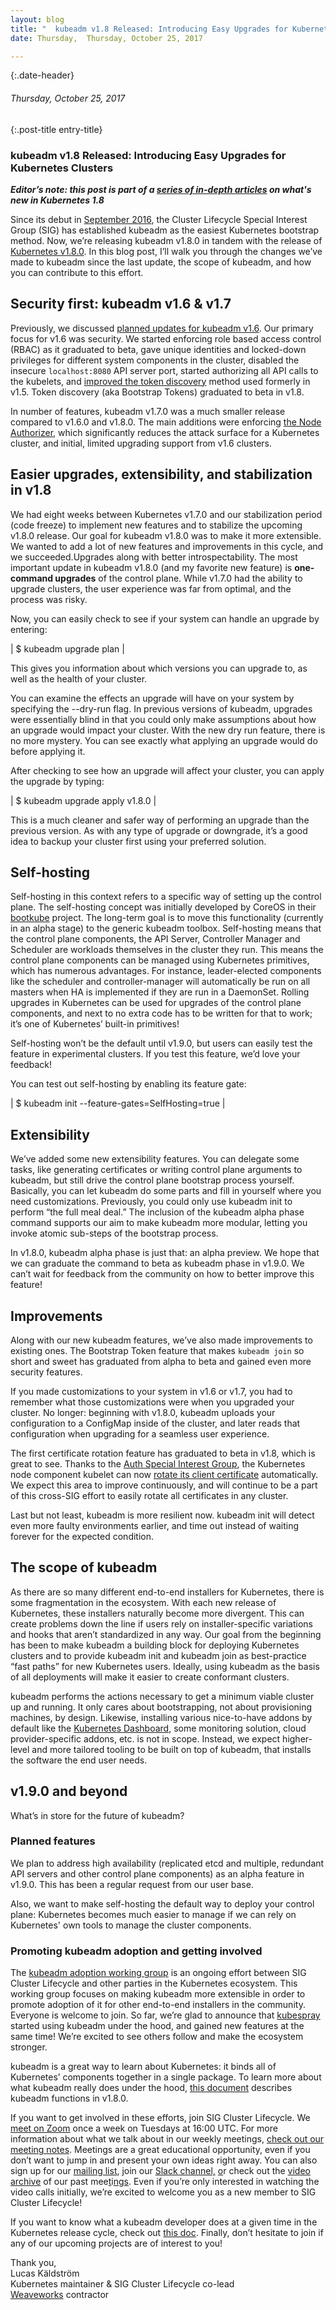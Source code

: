 ```yaml
---
layout: blog
title: "  kubeadm v1.8 Released: Introducing Easy Upgrades for Kubernetes Clusters " 
date: Thursday,  Thursday, October 25, 2017 

---
```

{:.date-header}
###### Thursday, October 25, 2017 

{:.post-title entry-title}
###  kubeadm v1.8 Released: Introducing Easy Upgrades for Kubernetes Clusters 

**_Editor’s note: this post is part of a [series of in-depth articles](http://blog.kubernetes.io/2017/10/five-days-of-kubernetes-18.html) on what's new in Kubernetes 1.8_**  
  
Since its debut in [September 2016](http://blog.kubernetes.io/2016/09/how-we-made-kubernetes-easy-to-install.html), the Cluster Lifecycle Special Interest Group (SIG) has established kubeadm as the easiest Kubernetes bootstrap method. Now, we’re releasing kubeadm v1.8.0 in tandem with the release of [Kubernetes v1.8.0](http://blog.kubernetes.io/2017/09/kubernetes-18-security-workloads-and.html). In this blog post, I’ll walk you through the changes we’ve made to kubeadm since the last update, the scope of kubeadm, and how you can contribute to this effort.  
  

## Security first: kubeadm v1.6 & v1.7
Previously, we discussed [planned updates for kubeadm v1.6](http://blog.kubernetes.io/2017/01/stronger-foundation-for-creating-and-managing-kubernetes-clusters.html). Our primary focus for v1.6 was security. We started enforcing role based access control (RBAC) as it graduated to beta, gave unique identities and locked-down privileges for different system components in the cluster, disabled the insecure `localhost:8080` API server port, started authorizing all API calls to the kubelets, and [improved the token discovery](https://github.com/kubernetes/community/blob/master/contributors/design-proposals/cluster-lifecycle/bootstrap-discovery.md) method used formerly in v1.5. Token discovery (aka Bootstrap Tokens) graduated to beta in v1.8.  
  
In number of features, kubeadm v1.7.0 was a much smaller release compared to v1.6.0 and v1.8.0. The main additions were enforcing [the Node Authorizer](https://github.com/kubernetes/community/blob/master/contributors/design-proposals/node/kubelet-authorizer.md), which significantly reduces the attack surface for a Kubernetes cluster, and initial, limited upgrading support from v1.6 clusters.  
  

## Easier upgrades, extensibility, and stabilization in v1.8

We had eight weeks between Kubernetes v1.7.0 and our stabilization period (code freeze) to implement new features and to stabilize the upcoming v1.8.0 release. Our goal for kubeadm v1.8.0 was to make it more extensible. We wanted to add a lot of new features and improvements in this cycle, and we succeeded.Upgrades along with better introspectability. The most important update in kubeadm v1.8.0 (and my favorite new feature) is **one-command upgrades** of the control plane. While v1.7.0 had the ability to upgrade clusters, the user experience was far from optimal, and the process was risky.  
  
Now, you can easily check to see if your system can handle an upgrade by entering:  
  
  

| 
$ kubeadm upgrade plan
 |

  
This gives you information about which versions you can upgrade to, as well as the health of your cluster.  
  
You can examine the effects an upgrade will have on your system by specifying the --dry-run flag. In previous versions of kubeadm, upgrades were essentially blind in that you could only make assumptions about how an upgrade would impact your cluster. With the new dry run feature, there is no more mystery. You can see exactly what applying an upgrade would do before applying it.  
  
After checking to see how an upgrade will affect your cluster, you can apply the upgrade by typing:  
  
  

| 
$ kubeadm upgrade apply v1.8.0
 |

  
This is a much cleaner and safer way of performing an upgrade than the previous version. As with any type of upgrade or downgrade, it’s a good idea to backup your cluster first using your preferred solution.  
  

## Self-hosting
Self-hosting in this context refers to a specific way of setting up the control plane. The self-hosting concept was initially developed by CoreOS in their [bootkube](https://github.com/kubernetes-incubator/bootkube) project. The long-term goal is to move this functionality (currently in an alpha stage) to the generic kubeadm toolbox. Self-hosting means that the control plane components, the API Server, Controller Manager and Scheduler are workloads themselves in the cluster they run. This means the control plane components can be managed using Kubernetes primitives, which has numerous advantages. For instance, leader-elected components like the scheduler and controller-manager will automatically be run on all masters when HA is implemented if they are run in a DaemonSet. Rolling upgrades in Kubernetes can be used for upgrades of the control plane components, and next to no extra code has to be written for that to work; it’s one of Kubernetes’ built-in primitives!  
  
Self-hosting won’t be the default until v1.9.0, but users can easily test the feature in experimental clusters. If you test this feature, we’d love your feedback!  
  
You can test out self-hosting by enabling its feature gate:  
  

| 
$ kubeadm init --feature-gates=SelfHosting=true
 |

  

## Extensibility
We’ve added some new extensibility features. You can delegate some tasks, like generating certificates or writing control plane arguments to kubeadm, but still drive the control plane bootstrap process yourself. Basically, you can let kubeadm do some parts and fill in yourself where you need customizations. Previously, you could only use kubeadm init to perform “the full meal deal.” The inclusion of the kubeadm alpha phase command supports our aim to make kubeadm more modular, letting you invoke atomic sub-steps of the bootstrap process.  
  
In v1.8.0, kubeadm alpha phase is just that: an alpha preview. We hope that we can graduate the command to beta as kubeadm phase in v1.9.0. We can’t wait for feedback from the community on how to better improve this feature!  
  

## Improvements
Along with our new kubeadm features, we’ve also made improvements to existing ones. The Bootstrap Token feature that makes `kubeadm join` so short and sweet has graduated from alpha to beta and gained even more security features.  
  
If you made customizations to your system in v1.6 or v1.7, you had to remember what those customizations were when you upgraded your cluster. No longer: beginning with v1.8.0, kubeadm uploads your configuration to a ConfigMap inside of the cluster, and later reads that configuration when upgrading for a seamless user experience.  
  
The first certificate rotation feature has graduated to beta in v1.8, which is great to see. Thanks to the [Auth Special Interest Group](https://github.com/kubernetes/community/tree/master/sig-auth), the Kubernetes node component kubelet can now [rotate its client certificate](https://github.com/kubernetes/features/issues/266) automatically. We expect this area to improve continuously, and will continue to be a part of this cross-SIG effort to easily rotate all certificates in any cluster.  
  
Last but not least, kubeadm is more resilient now. kubeadm init will detect even more faulty environments earlier, and time out instead of waiting forever for the expected condition.  
  

## The scope of kubeadm
As there are so many different end-to-end installers for Kubernetes, there is some fragmentation in the ecosystem. With each new release of Kubernetes, these installers naturally become more divergent. This can create problems down the line if users rely on installer-specific variations and hooks that aren’t standardized in any way. Our goal from the beginning has been to make kubeadm a building block for deploying Kubernetes clusters and to provide kubeadm init and kubeadm join as best-practice “fast paths” for new Kubernetes users. Ideally, using kubeadm as the basis of all deployments will make it easier to create conformant clusters.  
  
kubeadm performs the actions necessary to get a minimum viable cluster up and running. It only cares about bootstrapping, not about provisioning machines, by design. Likewise, installing various nice-to-have addons by default like the [Kubernetes Dashboard](https://github.com/kubernetes/dashboard), some monitoring solution, cloud provider-specific addons, etc. is not in scope. Instead, we expect higher-level and more tailored tooling to be built on top of kubeadm, that installs the software the end user needs.  
  

## v1.9.0 and beyond
What’s in store for the future of kubeadm?  
  

### Planned features
We plan to address high availability (replicated etcd and multiple, redundant API servers and other control plane components) as an alpha feature in v1.9.0. This has been a regular request from our user base.  
  
Also, we want to make self-hosting the default way to deploy your control plane: Kubernetes becomes much easier to manage if we can rely on Kubernetes' own tools to manage the cluster components.  
  

### Promoting kubeadm adoption and getting involved
The [kubeadm adoption working group](https://github.com/kubernetes/community/tree/master/wg-kubeadm-adoption) is an ongoing effort between SIG Cluster Lifecycle and other parties in the Kubernetes ecosystem. This working group focuses on making kubeadm more extensible in order to promote adoption of it for other end-to-end installers in the community. Everyone is welcome to join. So far, we’re glad to announce that [kubespray](https://github.com/kubernetes-incubator/kubespray) started using kubeadm under the hood, and gained new features at the same time! We’re excited to see others follow and make the ecosystem stronger.  
  
kubeadm is a great way to learn about Kubernetes: it binds all of Kubernetes’ components together in a single package. To learn more about what kubeadm really does under the hood, [this document](https://github.com/kubernetes/kubeadm/blob/master/docs/design/design_v1.8.md) describes kubeadm functions in v1.8.0.  
  
If you want to get involved in these efforts, join SIG Cluster Lifecycle. We [meet on Zoom](https://github.com/kubernetes/community/tree/master/sig-cluster-lifecycle) once a week on Tuesdays at 16:00 UTC. For more information about what we talk about in our weekly meetings, [check out our meeting notes](https://docs.google.com/document/d/1deJYPIF4LmhGjDVaqrswErIrV7mtwJgovtLnPCDxP7U/edit#). Meetings are a great educational opportunity, even if you don’t want to jump in and present your own ideas right away. You can also sign up for our [mailing list](https://groups.google.com/forum/#!forum/kubernetes-sig-cluster-lifecycle), join our [Slack channel,](https://kubernetes.slack.com/messages/sig-cluster-lifecycle) [o](https://kubernetes.slack.com/messages/sig-cluster-lifecycle)r check out the [video archive](https://www.youtube.com/playlist?list=PL69nYSiGNLP29D0nYgAGWt1ZFqS9Z7lw4&disable_polymer=true) of our past mee[t](https://kubernetes.slack.com/messages/sig-cluster-lifecycle)i[n](https://kubernetes.slack.com/messages/sig-cluster-lifecycle)g[s](https://kubernetes.slack.com/messages/sig-cluster-lifecycle). Even if you’re only interested in watching the video calls initially, we’re excited to welcome you as a new member to SIG Cluster Lifecycle!  
  
If you want to know what a kubeadm developer does at a given time in the Kubernetes release cycle, check out [this doc](https://github.com/kubernetes/kubeadm/blob/master/docs/release-cycle.md). Finally, don’t hesitate to join if any of our upcoming projects are of interest to you!  
  
Thank you,  
Lucas Käldström  
Kubernetes maintainer & SIG Cluster Lifecycle co-lead  
[Weaveworks](https://www.weave.works/?utm_source=k8&utm_medium=ww&utm_campaign=blog) contractor

